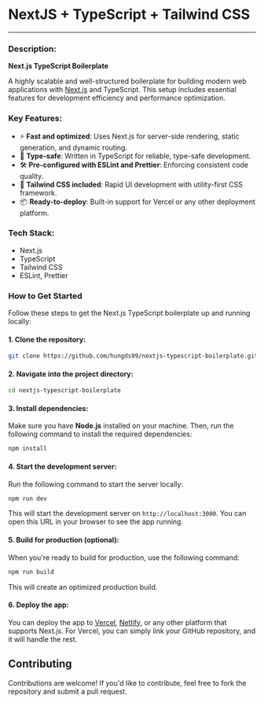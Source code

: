 # NextJS + TypeScript + Tailwind CSS

---

### Description:
**Next.js TypeScript Boilerplate**

A highly scalable and well-structured boilerplate for building modern web applications with [Next.js](https://nextjs.org/) and TypeScript. This setup includes essential features for development efficiency and performance optimization.

### Key Features:
- ⚡️ **Fast and optimized**: Uses Next.js for server-side rendering, static generation, and dynamic routing.
- 🔄 **Type-safe**: Written in TypeScript for reliable, type-safe development.
- 🛠 **Pre-configured with ESLint and Prettier**: Enforcing consistent code quality.
- 🚀 **Tailwind CSS included**: Rapid UI development with utility-first CSS framework.
- 📦 **Ready-to-deploy**: Built-in support for Vercel or any other deployment platform.

### Tech Stack:
- Next.js
- TypeScript
- Tailwind CSS
- ESLint, Prettier

### How to Get Started

Follow these steps to get the Next.js TypeScript boilerplate up and running locally:

#### 1. Clone the repository:

```bash
git clone https://github.com/hungds99/nextjs-typescript-boilerplate.git
```

#### 2. Navigate into the project directory:

```bash
cd nextjs-typescript-boilerplate
```

#### 3. Install dependencies:

Make sure you have **Node.js** installed on your machine. Then, run the following command to install the required dependencies:

```bash
npm install
```

#### 4. Start the development server:

Run the following command to start the server locally:

```bash
npm run dev
```

This will start the development server on `http://localhost:3000`. You can open this URL in your browser to see the app running.

#### 5. Build for production (optional):

When you're ready to build for production, use the following command:

```bash
npm run build
```

This will create an optimized production build.

#### 6. Deploy the app:

You can deploy the app to [Vercel](https://vercel.com), [Netlify](https://www.netlify.com), or any other platform that supports Next.js. For Vercel, you can simply link your GitHub repository, and it will handle the rest.

## Contributing

Contributions are welcome! If you'd like to contribute, feel free to fork the repository and submit a pull request.
